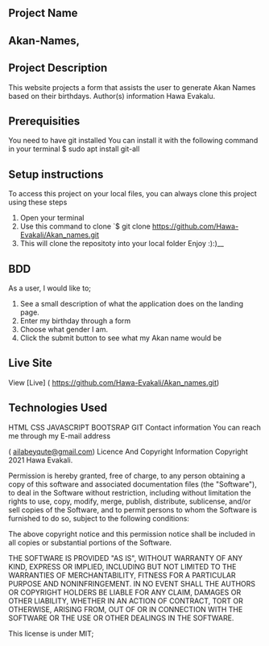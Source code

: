 ## Project Name

## Akan-Names,

## Project Description

This website projects a form that assists the user to generate Akan Names based on their birthdays.
Author(s) information
Hawa Evakalu.

## Prerequisities

You need to have git installed
You can install it with the following command in your terminal $ sudo apt install git-all

## Setup instructions

To access this project on your local files, you can always clone this project using these steps

1. Open your terminal
2. Use this command to clone `$ git clone https://github.com/Hawa-Evakali/Akan_names.git
3. This will clone the repositoty into your local folder
   Enjoy :):)\_\_

## BDD

As a user, I would like to;

1. See a small description of what the application does on the landing page.
2. Enter my birthday through a form
3. Choose what gender I am.
4. Click the submit button to see what my Akan name would be

## Live Site

View [Live] ( https://github.com/Hawa-Evakali/Akan_names.git)

## Technologies Used

HTML
CSS
JAVASCRIPT
BOOTSRAP
GIT
Contact information
You can reach me through my E-mail address

( ailabeyqute@gmail.com)
Licence And Copyright Information
Copyright 2021 Hawa Evakali.

Permission is hereby granted, free of charge, to any person obtaining a copy of this software and associated documentation files (the "Software"), to deal in the Software without restriction, including without limitation the rights to use, copy, modify, merge, publish, distribute, sublicense, and/or sell copies of the Software, and to permit persons to whom the Software is furnished to do so, subject to the following conditions:

The above copyright notice and this permission notice shall be included in all copies or substantial portions of the Software.

THE SOFTWARE IS PROVIDED "AS IS", WITHOUT WARRANTY OF ANY KIND, EXPRESS OR IMPLIED, INCLUDING BUT NOT LIMITED TO THE WARRANTIES OF MERCHANTABILITY, FITNESS FOR A PARTICULAR PURPOSE AND NONINFRINGEMENT. IN NO EVENT SHALL THE AUTHORS OR COPYRIGHT HOLDERS BE LIABLE FOR ANY CLAIM, DAMAGES OR OTHER LIABILITY, WHETHER IN AN ACTION OF CONTRACT, TORT OR OTHERWISE, ARISING FROM, OUT OF OR IN CONNECTION WITH THE SOFTWARE OR THE USE OR OTHER DEALINGS IN THE SOFTWARE.

This license is under MIT;

